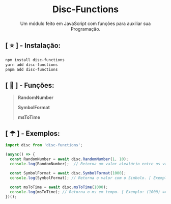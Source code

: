 <div align="center">
  <h1>Disc-Functions</h1>
  <p>Um módulo feito em JavaScript com funções para auxiliar sua Programação.</p>
</div>

## [ ⭐ ] - Instalação:

```sh
npm install disc-functions
yarn add disc-functions
pnpm add disc-functions
```

## [ 🔧 ] - Funções:

> **RandomNumber**
>
> **SymbolFormat**
>
> **msToTime**

## [ ☂ ] - Exemplos:

```js
import disc from 'disc-functions';

(async() => {
  const RandomNumber = await disc.RandomNumber(1, 10);
  console.log(RandomNumber);  // Retorna um valor aleatório entre os valores mínimos e máximos. [ Exemplo: (1, 10) => 9 ]
  
  const SymbolFormat = await disc.SymbolFormat(1000);
  console.log(SymbolFormat); // Retorna o valor com o Simbolo. [ Exemplo: (1000) => 1k ]

  const msToTime = await disc.msToTime(1000);
  console.log(msToTime); // Retorna o ms em tempo. [ Exemplo: (1000) => 10 Seconds ]
})();
```